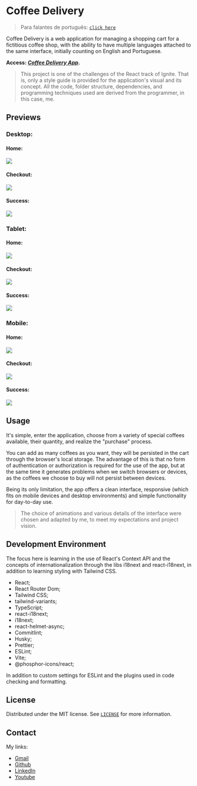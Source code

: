 # Coffee Delivery

> Para falantes de português: [`click here`](./README_PT.MD)

Coffee Delivery is a web application for managing a shopping cart for a fictitious coffee shop, with the ability to have multiple languages attached to the same interface, initially counting on English and Portuguese.

**Access: [_Coffee Delivery App_](http://coffee-delivery-eddyyxxyy.vercel.app/).**

> This project is one of the challenges of the React track of Ignite. That is, only a style guide is provided for the application's visual and its concept. All the code, folder structure, dependencies, and programming techniques used are derived from the programmer, in this case, me.

## Previews

### Desktop:

#### Home:

![](./previews/home-desktop-preview-1-en.png)

#### Checkout:

![](./previews/checkout-desktop-preview-1-en.png)

#### Success:

![](./previews/success-desktop-1-en.png)

### Tablet:

#### Home:

![](./previews/home-tablet-preview-1-en.png)

#### Checkout:

![](./previews/checkout-tablet-preview-1-en.png)

#### Success:

![](./previews/success-tablet-1-en.png)

### Mobile:

#### Home:

![](./previews/home-mobile-preview-1-en.png)

#### Checkout:

![](./previews/checkout-mobile-preview-1-en.png)

#### Success:

![](./previews/success-mobile-1-en.png)

## Usage

It's simple, enter the application, choose from a variety of special coffees available, their quantity, and realize the "purchase" process.

You can add as many coffees as you want, they will be persisted in the cart through the browser's local storage. The advantage of this is that no form of authentication or authorization is required for the use of the app, but at the same time it generates problems when we switch browsers or devices, as the coffees we choose to buy will not persist between devices.

Being its only limitation, the app offers a clean interface, responsive (which fits on mobile devices and desktop environments) and simple functionality for day-to-day use.

> The choice of animations and various details of the interface were chosen and adapted by me, to meet my expectations and project vision.

## Development Environment

The focus here is learning in the use of React's Context API and the concepts of internationalization through the libs i18next and react-i18next, in addition to learning styling with Tailwind CSS.

- React;
- React Router Dom;
- Tailwind CSS;
- tailwind-variants;
- TypeScript;
- react-i18next;
- i18next;
- react-helmet-async;
- Commitlint;
- Husky;
- Prettier;
- ESLint;
- Vite;
- @phosphor-icons/react;

In addition to custom settings for ESLint and the plugins used in code checking and formatting.

## License

Distributed under the MIT license. See [`LICENSE`](./LICENSE) for more information.

## Contact

My links:

- [Gmail](mailto:dev.eddyyxxyy@gmail.com?)
- [Github](https://github.com/eddyyxxyy)
- [LinkedIn](https://www.linkedin.com/in/eeddyyxxyy/)
- [Youtube](https://www.youtube.com/@eddyxide)
